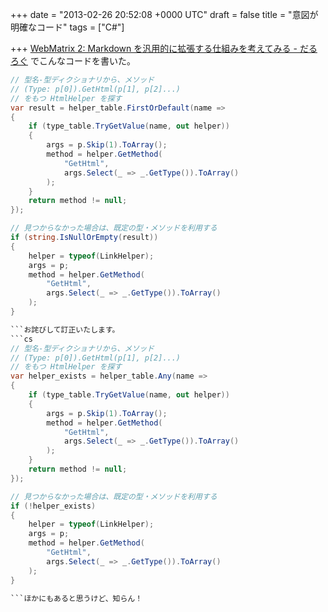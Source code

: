 
+++
date = "2013-02-26 20:52:08 +0000 UTC"
draft = false
title = "意図が明確なコード"
tags = ["C#"]

+++
<a href="https://blog.daruyanagi.jp/entry/2013/02/24/154553">WebMatrix 2: Markdown を汎用的に拡張する仕組みを考えてみる - だるろぐ</a> でこんなコードを書いた。
```cs
// 型名-型ディクショナリから、メソッド
// (Type: p[0]).GetHtml(p[1], p[2]...) 
// をもつ HtmlHelper を探す
var result = helper_table.FirstOrDefault(name =>
{
    if (type_table.TryGetValue(name, out helper))
    {
        args = p.Skip(1).ToArray();
        method = helper.GetMethod(
            "GetHtml",
            args.Select(_ => _.GetType()).ToArray()
        );
    }
    return method != null;
});

// 見つからなかった場合は、既定の型・メソッドを利用する
if (string.IsNullOrEmpty(result)) 
{
    helper = typeof(LinkHelper);
    args = p;
    method = helper.GetMethod(
        "GetHtml",
        args.Select(_ => _.GetType()).ToArray()
    );
}

```お詫びして訂正いたします。
```cs
// 型名-型ディクショナリから、メソッド
// (Type: p[0]).GetHtml(p[1], p[2]...) 
// をもつ HtmlHelper を探す
var helper_exists = helper_table.Any(name =>
{
    if (type_table.TryGetValue(name, out helper))
    {
        args = p.Skip(1).ToArray();
        method = helper.GetMethod(
            "GetHtml",
            args.Select(_ => _.GetType()).ToArray()
        );
    }
    return method != null;
});

// 見つからなかった場合は、既定の型・メソッドを利用する
if (!helper_exists) 
{
    helper = typeof(LinkHelper);
    args = p;
    method = helper.GetMethod(
        "GetHtml",
        args.Select(_ => _.GetType()).ToArray()
    );
}

```ほかにもあると思うけど、知らん！


